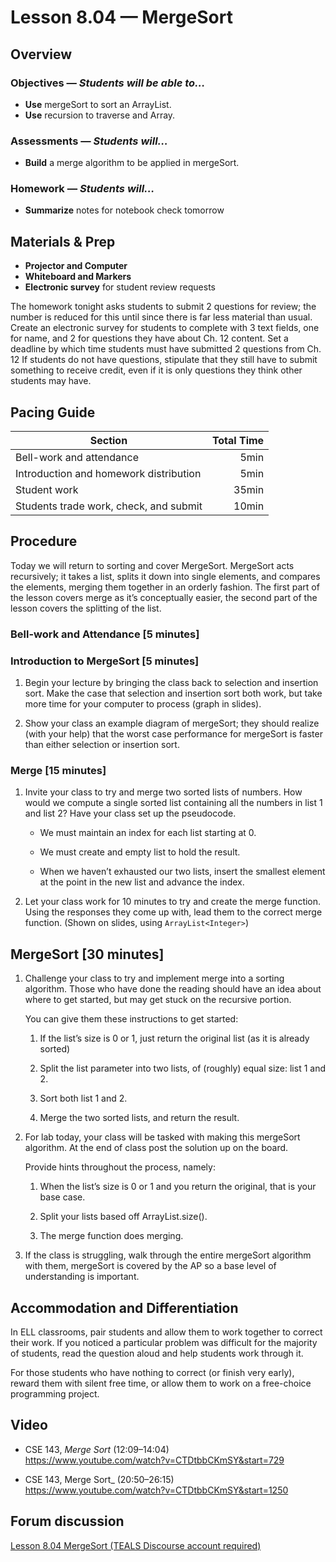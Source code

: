Lesson 8.04 — MergeSort
====================================================================================================

Overview
--------
### Objectives — _Students will be able to…_
- **Use** mergeSort to sort an ArrayList.
- **Use** recursion to traverse and Array.

### Assessments — _Students will…_
- **Build** a merge algorithm to be applied in mergeSort.

### Homework — _Students will…_
- **Summarize** notes for notebook check tomorrow


Materials & Prep
----------------
- **Projector and Computer**
- **Whiteboard and Markers**
- **Electronic survey** for student review requests

The homework tonight asks students to submit 2 questions for review; the number is reduced for this
until since there is far less material than usual. Create an electronic survey for students to
complete with 3 text fields, one for name, and 2 for questions they have about Ch. 12 content. Set a
deadline by which time students must have submitted 2 questions from Ch. 12 If students do not have
questions, stipulate that they still have to submit something to receive credit, even if it is only
questions they think other students may have.


Pacing Guide
------------
| Section                                | Total Time |
|----------------------------------------|-----------:|
| Bell-work and attendance               |       5min |
| Introduction and homework distribution |       5min |
| Student work                           |      35min |
| Students trade work, check, and submit |      10min |


Procedure
---------
Today we will return to sorting and cover MergeSort. MergeSort acts recursively; it takes a list,
splits it down into single elements, and compares the elements, merging them together in an orderly
fashion. The first part of the lesson covers merge as it’s conceptually easier, the second part of
the lesson covers the splitting of the list.

### Bell-work and Attendance \[5 minutes\]

### Introduction to MergeSort \[5 minutes\]

1. Begin your lecture by bringing the class back to selection and insertion sort. Make the case that
   selection and insertion sort both work, but take more time for your computer to process (graph in
   slides).

2. Show your class an example diagram of mergeSort; they should realize (with your help) that the
   worst case performance for mergeSort is faster than either selection or insertion sort.

### Merge \[15 minutes\]

1. Invite your class to try and merge two sorted lists of numbers. How would we compute a single
   sorted list containing all the numbers in list 1 and list 2? Have your class set up the
   pseudocode.

   - We must maintain an index for each list starting at 0.

   - We must create and empty list to hold the result.

   - When we haven’t exhausted our two lists, insert the smallest element at the point in the new
     list and advance the index.

2. Let your class work for 10 minutes to try and create the merge function. Using the responses they
   come up with, lead them to the correct merge function. (Shown on slides, using
   `ArrayList<Integer>`)

MergeSort \[30 minutes\]
------------------------

1. Challenge your class to try and implement merge into a sorting algorithm. Those who have done the
   reading should have an idea about where to get started, but may get stuck on the recursive
   portion.

   You can give them these instructions to get started:

   1. If the list’s size is 0 or 1, just return the original list (as it is already sorted)

   2. Split the list parameter into two lists, of (roughly) equal size: list 1 and 2.

   3. Sort both list 1 and 2.

   4. Merge the two sorted lists, and return the result.

2. For lab today, your class will be tasked with making this mergeSort algorithm. At the end of
   class post the solution up on the board.

   Provide hints throughout the process, namely:

   1. When the list’s size is 0 or 1 and you return the original, that is your base case.

   2. Split your lists based off ArrayList.size().

   3. The merge function does merging.

3. If the class is struggling, walk through the entire mergeSort algorithm with them, mergeSort is
   covered by the AP so a base level of understanding is important.


Accommodation and Differentiation
---------------------------------
In ELL classrooms, pair students and allow them to work together to correct their work. If you
noticed a particular problem was difficult for the majority of students, read the question aloud and
help students work through it.

For those students who have nothing to correct (or finish very early), reward them with silent free
time, or allow them to work on a free-choice programming project.


Video
-----
- CSE 143, _Merge Sort_ (12:09–14:04)<br>
  <https://www.youtube.com/watch?v=CTDtbbCKmSY&start=729>

- CSE 143, Merge Sort_ (20:50–26:15)<br>
  <https://www.youtube.com/watch?v=CTDtbbCKmSY&start=1250>


Forum discussion
----------------
[Lesson 8.04 MergeSort (TEALS Discourse account required)](http://forums.tealsk12.org/c/unit-8/8-04-mergesort)
